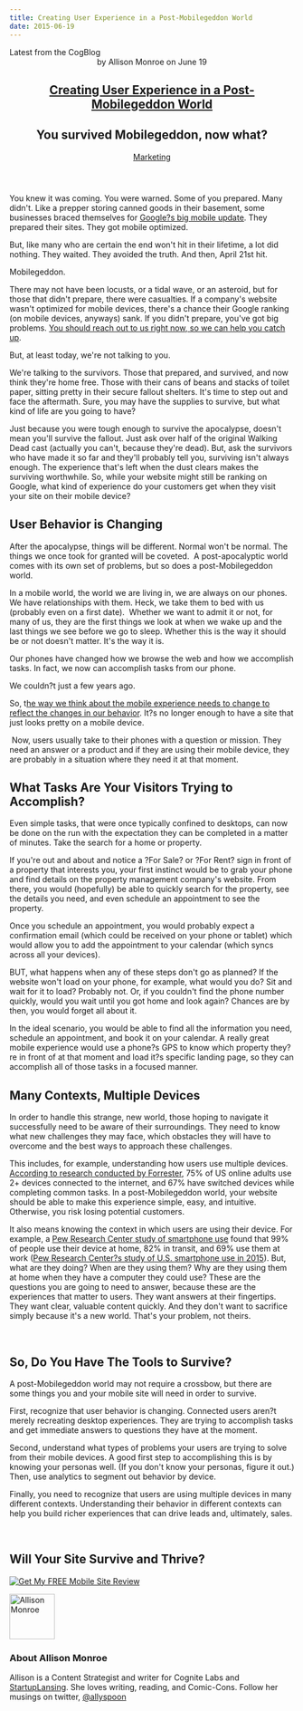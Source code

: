 ```yaml
---
title: Creating User Experience in a Post-Mobilegeddon World
date: 2015-06-19
---
```


<article itemscope itemtype="http://schema.org/Blog"> 
<div class="container outside"> 
 <div class="featured-post" style="background-image: url(&quot;//cdn2.hubspot.net/hubfs/440551/mask-467738_1280.jpg?t=1441046336424&quot;);"> 
  <div class="overlay"></div> 
  <div class="row-fluid"> 
   <span class="latest-post"> Latest from <span id="title" itemprop="name">the CogBlog</span> </span> 
  </div> 
  <header class="featured-header"> 
   <div class="row-fluid"> 
    <div class="span2"></div> 
    <div class="span8"> 
     <div class="row-fluid"> 
      <div class="span12 author">
        by 
       <span class="author-name" itemprop="author"><a class="author-link" href="http://www.cognitelabs.com/blog/author/allison-monroe" itemprop="url"></a> <span itemprop="name">Allison Monroe</span></span> on 
       <span class="publish-date" itemprop="datePublished"> June 19</span> 
      </div> 
     </div> 
     <hgroup class="row-fluid"> 
      <h1 class="latest-title" itemprop="headline"> <a href="../../../../com/cognitelabs/www/blog/creating-user-experience-in-a-post-mobilegeddon-world.html" itemprop="url"> <span id="hs_cos_wrapper_name" class="hs_cos_wrapper hs_cos_wrapper_meta_field hs_cos_wrapper_type_text" style="" data-hs-cos-general-type="meta_field" data-hs-cos-type="text">Creating User Experience in a Post-Mobilegeddon World</span> </a> </h1> 
      <h2 class="post-synopsis" itemprop="alternativeHeadline"> <span id="hs_cos_wrapper_post_synopsis" class="hs_cos_wrapper hs_cos_wrapper_widget hs_cos_wrapper_type_text" style="" data-hs-cos-general-type="widget" data-hs-cos-type="text">You survived Mobilegeddon, now what? </span> </h2> 
     </hgroup> 
     <div class="row-fluid"> 
      <span class="tags" itemprop="keywords"> <a href="http://www.cognitelabs.com/blog/topic/marketing" class="topic-tag">Marketing</a> </span> 
     </div> 
    </div> 
   </div> 
  </header> 
 </div> 
</div> 
<section class="blog-section" itemscope itemtype="http://schema.org/Blog"> 
 <div class="blog-post-wrapper cell-wrapper"> 
  <header class="section post-header"> 
  </header> 
  <div class="section post-body"> 
   <section itemprop="text"> 
    <span id="hs_cos_wrapper_post_body" class="hs_cos_wrapper hs_cos_wrapper_meta_field hs_cos_wrapper_type_rich_text" style="" data-hs-cos-general-type="meta_field" data-hs-cos-type="rich_text"><p dir="ltr"><span>You knew it was coming. You were warned. Some of you prepared. Many didn't. Like a prepper storing canned goods in their basement, some businesses braced themselves for </span><a href="../../../../com/cognitelabs/www/blog/what-is-the-google-mobile-friendly-update-aka-mobilegeddon.html"><span>Google?s big mobile update</span></a><span>. They prepared their sites. They got mobile optimized.</span></p> 
     <!--more--><p dir="ltr"><span>But, like many who are certain the end won't hit in their lifetime, a lot did nothing. They waited. They avoided the truth. And then, April 21st hit. </span></p> <p dir="ltr"><span>Mobilegeddon. </span></p> <p dir="ltr"><span>There may not have been locusts, or a tidal wave, or an asteroid, but for those that didn't prepare, there were casualties. If a company's website wasn't optimized for mobile devices, there's a chance their Google ranking (on mobile devices, anyways) sank. If you didn't prepare, you've got big problems. </span><a href="http://cognitelabs.com/contact"><span>You should reach out to us right now, so we can help you catch up</span></a><span>. </span></p> <p dir="ltr"><span>But, at least today, we're</span><span> not</span><span> talking to you. </span></p> <p dir="ltr"><span>We're talking to the survivors. Those that prepared, and survived, and now think they're home free. Those with their cans of beans and stacks of toilet paper, sitting pretty in their secure fallout shelters. It's time to step out and face the aftermath. Sure, you may have the supplies to survive, but what kind of life are you going to have? </span></p> <p dir="ltr"><span>Just because you were tough enough to survive the apocalypse, doesn't mean you'll survive the fallout. Just ask over half of the original Walking Dead cast (actually you can't, because they're dead). But, ask the survivors who have made it so far and they'll probably tell you, surviving isn't always enough. The experience that's left when the dust clears makes the surviving worthwhile. So, while your website might still be ranking on Google, what kind of experience do your customers get when they visit your site on their mobile device?</span></p> <h2 dir="ltr"><span>User Behavior is Changing</span></h2> <p dir="ltr"><span>After the apocalypse, things will be different. Normal won't be normal. The things we once took for granted will be coveted. &nbsp;A post-apocalyptic world comes with its own set of problems, but so does a post-Mobilegeddon world. </span></p> <p dir="ltr"><span>In a mobile world, the world we are living in, we are </span><span>always</span><span> on our phones. We have relationships with them. Heck, we take them to bed with us (probably even on a first date). &nbsp;Whether we want to admit it or not, for many of us, they are the first things we look at when we wake up and the last things we see before we go to sleep. Whether this is the way it should be or not doesn't matter. It's the way it is. </span></p> <p dir="ltr"><span>Our phones have changed how we browse the web and how we accomplish tasks. In fact, we now </span><span>can accomplish </span><span>tasks from our phone.</span></p> <p dir="ltr"><span>We couldn?t just a few years ago.</span></p> <p dir="ltr"><span>So, t</span><a href="http://blog.hubspot.com/marketing/optimize-website-mobile-experience"><span>he way we think about the mobile experience needs to change to reflect the changes in our behavior</span></a><span>. It?s no longer enough to have a site that just looks pretty on a mobile device. </span></p> <p dir="ltr">&nbsp;Now, users usually take to their phones with a question or mission. They need an answer or a product and if they are using their mobile device, they are probably in a situation where they need it at that moment.</p> <h2 dir="ltr"><span>What Tasks Are Your Visitors Trying to Accomplish?</span></h2> <p dir="ltr"><span>Even simple tasks, that were once typically confined to desktops, can now be done on the run with the expectation they can be completed in a matter of minutes. Take the search for a home or property. </span></p> <p dir="ltr"><span>If you're out and about and notice a ?For Sale? or ?For Rent? sign in front of a property that interests you, your first instinct would be to grab your phone and find details on the property management company's website. From there, you would (hopefully) be able to quickly search for the property, see the details you need, and even schedule an appointment to see the property.</span></p> <p dir="ltr"><span>Once you schedule an appointment, you would probably expect a confirmation email (which could be received on your phone or tablet) which would allow you to add the appointment to your calendar (which syncs across all your devices). </span></p> <p dir="ltr"><span>BUT, what happens when any of these steps don't go as planned? If the website won't load on your phone, for example, what would you do? Sit and wait for it to load? Probably not. Or, if you couldn't find the phone number quickly, would you wait until you got home and look again? Chances are by then, you would forget all about it. </span></p> <p dir="ltr"><span>In the ideal scenario, you would be able to find all the information you need, schedule an appointment, and book it on your calendar. A really great mobile experience would use a phone?s GPS to know which property they?re in front of at that moment and load it?s specific landing page, so they can accomplish all of those tasks in a focused manner.</span></p> <h2 dir="ltr"><span>Many Contexts, Multiple Devices</span></h2> <p dir="ltr"><span>In order to handle this strange, new world, those hoping to navigate it successfully need to be aware of their surroundings. They need to know what new challenges they may face, which obstacles they will have to overcome and the best ways to approach these challenges. </span></p> <p dir="ltr"><span>This includes, for example, understanding how users use multiple devices. </span><a href="https://www.forrester.com/Customer+Experience+In+The+PostPC+Era/fulltext/-/E-RES93083"><span>According to research conducted by Forrester</span></a><span>, 75% of US online adults use 2+ devices connected to the internet, and 67% have switched devices while completing common tasks. In a post-Mobilegeddon world, your website should be able to make this experience simple, easy, and intuitive. Otherwise, you risk losing potential customers. </span></p> <p dir="ltr"><span>It also means knowing the context in which users are using their device. For example, a </span><a href="http://www.pewinternet.org/2015/04/01/chapter-three-a-week-in-the-life-analysis-of-smartphone-users/"><span>Pew Research Center study of smartphone use</span></a><span> found that 99% of people use their device at home, 82% in transit, and 69% use them at work (</span><a href="http://www.pewinternet.org/2015/04/01/chapter-three-a-week-in-the-life-analysis-of-smartphone-users/"><span>Pew Research Center?s study of U.S. smartphone use in 2015</span></a><span>). But, what are they doing? When are they using them? Why are they using them at home when they have a computer they could use? These are the questions you are going to need to answer, because these are the experiences that matter to users. They want answers at their fingertips. They want clear, valuable content quickly. And they don't want to sacrifice simply because it's a new world. That's your problem, not theirs.</span></p> <p dir="ltr">&nbsp;</p> <h2 dir="ltr">So, Do You Have The Tools to Survive?</h2> <p dir="ltr"><span>A post-Mobilegeddon world may not require a crossbow, but there are some things you and your mobile site will need in order to survive. </span></p> <p dir="ltr"><span>First, recognize that user behavior is changing. Connected users aren?t merely recreating desktop experiences. They are trying to accomplish tasks and get immediate answers to questions they have at the moment.</span></p> <p dir="ltr"><span>Second, understand what types of problems your users are trying to solve from their mobile devices. A good first step to accomplishing this is by knowing your personas well. (If you don't know your personas, figure it out.) Then, use analytics to segment out behavior by device.</span></p> <p>Finally, you need to recognize that users are using multiple devices in many different contexts. Understanding their behavior in different contexts can help you build richer experiences that can drive leads and, ultimately, sales.</p> <p>&nbsp;</p> <h2>Will Your Site Survive and Thrive?&nbsp;</h2> <p>
      <!--HubSpot Call-to-Action Code --> <span class="hs-cta-wrapper" id="hs-cta-wrapper-433b137c-45f4-437c-8533-b90a1ea3ee81"> <span class="hs-cta-node hs-cta-433b137c-45f4-437c-8533-b90a1ea3ee81" id="hs-cta-433b137c-45f4-437c-8533-b90a1ea3ee81"> 
        <!--[if lte IE 8]><div id="hs-cta-ie-element"></div><![endif]--> <a href="http://cta-redirect.hubspot.com/cta/redirect/440551/433b137c-45f4-437c-8533-b90a1ea3ee81"><img class="hs-cta-img" id="hs-cta-img-433b137c-45f4-437c-8533-b90a1ea3ee81" style="border-width:0px;" src="http://no-cache.hubspot.com/cta/default/440551/433b137c-45f4-437c-8533-b90a1ea3ee81.png" alt="Get My FREE Mobile Site Review"></a> </span> <script charset="utf-8" src="http://js.hscta.net/cta/current.js"></script> <script type="text/javascript">
hbspt.cta.load(440551, '433b137c-45f4-437c-8533-b90a1ea3ee81');
</script> </span> 
      <!-- end HubSpot Call-to-Action Code --></p></span> 
   </section> 
   <span id="hs_cos_wrapper_blog_social_sharing" class="hs_cos_wrapper hs_cos_wrapper_widget hs_cos_wrapper_type_blog_social_sharing" style="" data-hs-cos-general-type="widget" data-hs-cos-type="blog_social_sharing"> 
    <div class="hs-blog-social-share"> 
     <ul class="hs-blog-social-share-list"> 
     </ul> 
    </div> </span> 
   <div id="author-bio" itemscope itemtype="http://schema.org/Person"> 
    <img width="80" height="80" class="avatar avatar-80 photo" src="http://cdn2.hubspot.net/hub/440551/file-2454575621-jpg/avatars/allison_profile_pic.jpg?t=1441046336424&amp;width=80&amp;height=80" alt="Allison Monroe"> 
    <div id="author-info"> 
     <h3>About <span itemprop="givenName">Allison Monroe<span></span></span></h3> Allison is a Content Strategist and writer for Cognite Labs and 
     <a href="http://startuplansing.org">StartupLansing</a>. She loves writing, reading, and Comic-Cons. Follow her musings on twitter, 
     <a href="http://www.twitter.com/allyspoon">@allyspoon</a> 
    </div> 
    <div class="clear"></div> 
   </div> 
  </div> 
 </div> 
</section> 
</article>